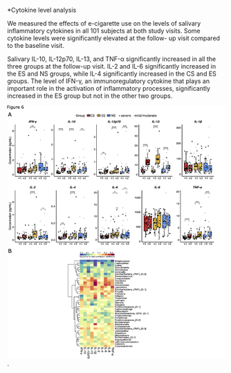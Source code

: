 *Cytokine level analysis

We measured the effects of e-cigarette use on the levels of salivary inflammatory cytokines in all
101 subjects at both study visits. Some cytokine levels were significantly elevated at the follow-
up visit compared to the baseline visit.

Salivary IL-10, IL-12p70, IL-13, and TNF-α
significantly increased in all the three groups at the follow-up visit. IL-2 and IL-6 significantly
increased in the ES and NS groups, while IL-4 significantly increased in the CS and ES groups.
The level of IFN-γ, an immunoregulatory cytokine that plays an important role in the activation
of inflammatory processes, significantly increased in the ES group but not in the other two
groups.

 ![(Figure 6A)](https://github.com/Fangxi-Xu/E-cigarettes_Saliva_Microbiome/blob/main/Cytokine_level_comparison/Figure6_msd.png). 
